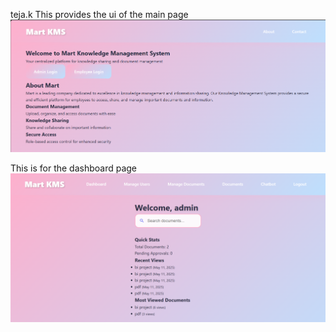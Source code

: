  teja.k
 This provides the ui of the main page
![Main Page](images/image1.png)

This is for the dashboard page
![dashboard page](images/image2.png)
